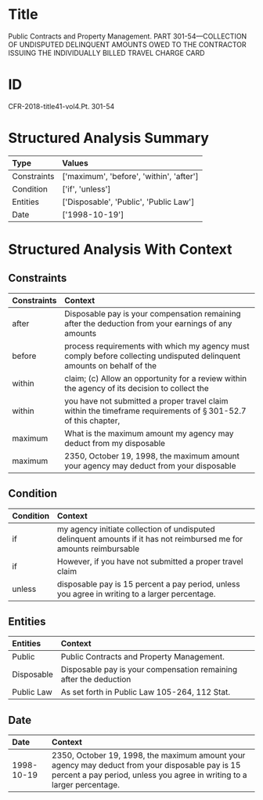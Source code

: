 # Title

 Public Contracts and Property Management. PART 301-54—COLLECTION OF UNDISPUTED DELINQUENT AMOUNTS OWED TO THE CONTRACTOR ISSUING THE INDIVIDUALLY BILLED TRAVEL CHARGE CARD


# ID

 CFR-2018-title41-vol4.Pt. 301-54


# Structured Analysis Summary

| Type        | Values                                   |
|:------------|:-----------------------------------------|
| Constraints | ['maximum', 'before', 'within', 'after'] |
| Condition   | ['if', 'unless']                         |
| Entities    | ['Disposable', 'Public', 'Public Law']   |
| Date        | ['1998-10-19']                           |


# Structured Analysis With Context

 


## Constraints

| Constraints   | Context                                                                                                                  |
|:--------------|:-------------------------------------------------------------------------------------------------------------------------|
| after         | Disposable pay is your compensation remaining  after the deduction from your earnings of any amounts                     |
| before        | process requirements with which my agency must comply before collecting undisputed delinquent amounts on behalf of the   |
| within        | claim; (c) Allow an opportunity for a review within the agency of its decision to collect the                            |
| within        | you have not submitted a proper travel claim within the timeframe requirements of &#167;&#8201;301-52.7 of this chapter, |
| maximum       | What is the  maximum amount my agency may deduct from my disposable                                                      |
| maximum       | 2350, October 19, 1998, the  maximum amount your agency may deduct from your disposable                                  |


## Condition

| Condition   | Context                                                                                                             |
|:------------|:--------------------------------------------------------------------------------------------------------------------|
| if          | my agency initiate collection of undisputed delinquent amounts if it has not reimbursed me for amounts reimbursable |
| if          | However,  if you have not submitted a proper travel claim                                                           |
| unless      | disposable pay is 15 percent a pay period, unless  you agree in writing to a larger percentage.                     |


## Entities

| Entities   | Context                                                           |
|:-----------|:------------------------------------------------------------------|
| Public     | Public  Contracts and Property Management.                        |
| Disposable | Disposable pay is your compensation remaining after the deduction |
| Public Law | As set forth in  Public Law  105-264, 112 Stat.                   |


## Date

| Date       | Context                                                                                                                                                                    |
|:-----------|:---------------------------------------------------------------------------------------------------------------------------------------------------------------------------|
| 1998-10-19 | 2350, October 19, 1998, the maximum amount your agency may deduct from your disposable pay is 15 percent a pay period, unless you agree in writing to a larger percentage. |


